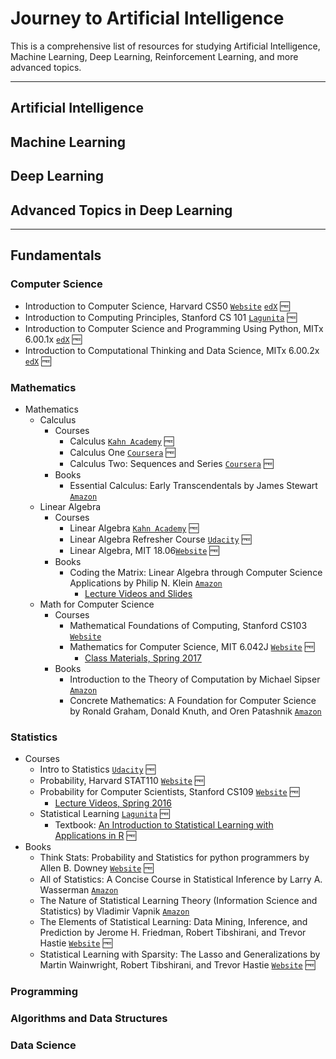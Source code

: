 # Journey to Artificial Intelligence
This is a comprehensive list of resources for studying Artificial Intelligence, Machine Learning, Deep Learning, Reinforcement Learning, and more advanced topics.

---

## Artificial Intelligence

## Machine Learning

## Deep Learning

## Advanced Topics in Deep Learning

---

## Fundamentals

### Computer Science
- Introduction to Computer Science, Harvard CS50 [`Website`](https://cs50.harvard.edu/) [`edX`](https://www.edx.org/course/introduction-computer-science-harvardx-cs50x) :free:
- Introduction to Computing Principles, Stanford CS 101 [`Lagunita`](http://online.stanford.edu/course/computer-science-101-self-paced) :free:
- Introduction to Computer Science and Programming Using Python, MITx 6.00.1x [`edX`](https://www.edx.org/course/introduction-computer-science-mitx-6-00-1x-10) :free:
- Introduction to Computational Thinking and Data Science, MITx 6.00.2x [`edX`](https://www.edx.org/course/introduction-computational-thinking-data-mitx-6-00-2x-5) :free:

### Mathematics
- Mathematics
  - Calculus
    - Courses
      - Calculus [`Kahn Academy`](https://www.khanacademy.org/math/calculus-home) :free:
      - Calculus One [`Coursera`](https://www.coursera.org/learn/calculus1) :free:
      - Calculus Two: Sequences and Series [`Coursera`](https://www.coursera.org/learn/advanced-calculus) :free:
    - Books
      - Essential Calculus: Early Transcendentals by James Stewart [`Amazon`](https://www.amazon.com/Essential-Calculus-Transcendentals-James-Stewart/dp/1133112285/ref=sr_1_4?ie=UTF8&qid=1492632448&sr=8-4&keywords=Essential+Calculus+by+James+Stewart)
  - Linear Algebra
    - Courses
      - Linear Algebra [`Kahn Academy`](https://www.khanacademy.org/math/linear-algebra) :free:
      - Linear Algebra Refresher Course [`Udacity`](https://www.udacity.com/course/linear-algebra-refresher-course--ud953) :free:
      - Linear Algebra, MIT 18.06[`Website`](https://ocw.mit.edu/courses/mathematics/18-06-linear-algebra-spring-2010/) :free:
    - Books
      - Coding the Matrix: Linear Algebra through Computer Science Applications by Philip N. Klein [`Amazon`](https://www.amazon.com/Coding-Matrix-Algebra-Applications-Computer/dp/0615880991/ref=sr_1_1?ie=UTF8&qid=1492662456&sr=8-1&keywords=Coding+the+Matrix%3A+Linear+Algebra+through+Computer+Science+Applications)
        - [Lecture Videos and Slides](http://cs.brown.edu/courses/cs053/current/index.htm)
  - Math for Computer Science
    - Courses
      - Mathematical Foundations of Computing, Stanford CS103 [`Website`](http://web.stanford.edu/class/cs103/)
      - Mathematics for Computer Science, MIT 6.042J [`Website`](https://ocw.mit.edu/courses/electrical-engineering-and-computer-science/6-042j-mathematics-for-computer-science-spring-2015/index.htm) :free:
        - [Class Materials, Spring 2017](https://learning-modules.mit.edu/materials/index.html?uuid=/course/6/sp17/6.042#materials)
    - Books
      - Introduction to the Theory of Computation by Michael Sipser [`Amazon`](https://www.amazon.com/Introduction-Theory-Computation-Michael-Sipser/dp/113318779X/ref=sr_1_1?ie=UTF8&qid=1492662562&sr=8-1&keywords=Introduction+to+the+Theory+of+Computation+by+Michael+Sipser)
      - Concrete Mathematics: A Foundation for Computer Science by Ronald Graham, Donald Knuth, and Oren Patashnik [`Amazon`](https://www.amazon.com/Concrete-Mathematics-Foundation-Computer-Science/dp/0201558025/ref=sr_1_1?ie=UTF8&qid=1492662613&sr=8-1&keywords=Concrete+Mathematics%3A+A+Foundation+for+Computer+Science+by+Ronald+Graham%2C+Donald+Knuth%2C+and+Oren+Patashnik)

### Statistics
- Courses
  - Intro to Statistics [`Udacity`](https://www.udacity.com/course/intro-to-statistics--st101) :free:
  - Probability, Harvard STAT110 [`Website`](http://projects.iq.harvard.edu/stat110) :free:
  - Probability for Computer Scientists, Stanford CS109 [`Website`](http://web.stanford.edu/class/cs109/) :free:
    - [Lecture Videos, Spring 2016](http://web.stanford.edu/class/archive/cs/cs109/cs109.1166//handouts/overview.html)
  - Statistical Learning [`Lagunita`](https://lagunita.stanford.edu/courses/HumanitiesScience/StatLearning/Winter2014/about) :free:
    - Textbook: [An Introduction to Statistical Learning with Applications in R](http://www-bcf.usc.edu/~gareth/ISL/) :free:
- Books
  - Think Stats: Probability and Statistics for python programmers by Allen B. Downey [`Website`](http://greenteapress.com/wp/think-stats-2e/) :free:
  - All of Statistics: A Concise Course in Statistical Inference by Larry A. Wasserman [`Amazon`](https://www.amazon.com/All-Statistics-Statistical-Inference-Springer/dp/0387402721/ref=sr_1_1?ie=UTF8&qid=1492678465&sr=8-1&keywords=All+of+Statistics%3A+A+Concise+Course+in+Statistical+Inference)
  - The Nature of Statistical Learning Theory (Information Science and Statistics) by Vladimir Vapnik [`Amazon`](https://www.amazon.com/Statistical-Learning-Information-Science-Statistics-ebook/dp/B001CU8WL6/ref=sr_1_1?ie=UTF8&qid=1492678727&sr=8-1&keywords=The+Nature+of+Statistical+Learning+Theory+%28Information+Science+and+Statistics%29)
  - The Elements of Statistical Learning: Data Mining, Inference, and Prediction by Jerome H. Friedman, Robert Tibshirani, and Trevor Hastie [`Website`](http://statweb.stanford.edu/~tibs/ElemStatLearn/) :free:
  - Statistical Learning with Sparsity: The Lasso and Generalizations by Martin Wainwright, Robert Tibshirani, and Trevor Hastie [`Website`](http://web.stanford.edu/~hastie/StatLearnSparsity/) :free:

### Programming

### Algorithms and Data Structures

### Data Science
